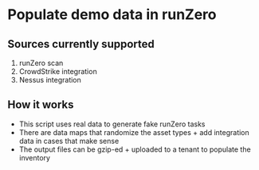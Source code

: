 # Populate demo data in runZero

## Sources currently supported

1. runZero scan
2. CrowdStrike integration
3. Nessus integration

## How it works

- This script uses real data to generate fake runZero tasks 
- There are data maps that randomize the asset types + add integration data in cases that make sense
- The output files can be gzip-ed + uploaded to a tenant to populate the inventory 